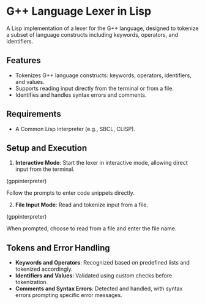 # G++ Language Lexer in Lisp

A Lisp implementation of a lexer for the G++ language, designed to tokenize a subset of language constructs including keywords, operators, and identifiers.

## Features

- Tokenizes G++ language constructs: keywords, operators, identifiers, and values.
- Supports reading input directly from the terminal or from a file.
- Identifies and handles syntax errors and comments.

## Requirements

- A Common Lisp interpreter (e.g., SBCL, CLISP).

## Setup and Execution

1. **Interactive Mode**: Start the lexer in interactive mode, allowing direct input from the terminal.

(gppinterpreter)

Follow the prompts to enter code snippets directly.

2. **File Input Mode**: Read and tokenize input from a file.

(gppinterpreter)

When prompted, choose to read from a file and enter the file name.

## Tokens and Error Handling

- **Keywords and Operators**: Recognized based on predefined lists and tokenized accordingly.
- **Identifiers and Values**: Validated using custom checks before tokenization.
- **Comments and Syntax Errors**: Detected and handled, with syntax errors prompting specific error messages.
